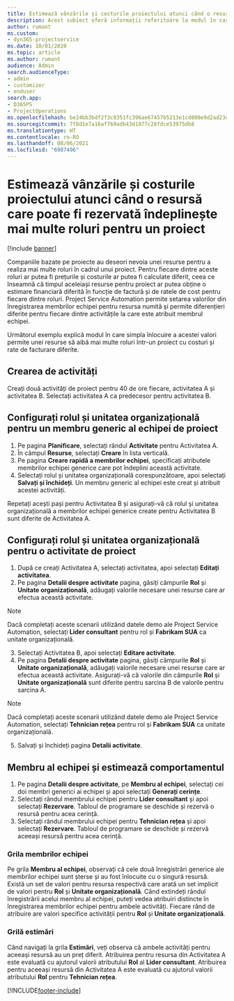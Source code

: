 ```yaml
---
title: Estimează vânzările și costurile proiectului atunci când o resursă care poate fi rezervată îndeplinește mai multe roluri pentru un proiect
description: Acest subiect oferă informații referitoare la modul în care pot fi utilizate dimensiunile de stabilire a prețurilor pentru a sprijini estimarea prețurilor și a costurilor pentru o resursă care îndeplinește mai multe roluri în cadrul unui proiect.
author: rumant
ms.custom:
- dyn365-projectservice
ms.date: 10/01/2020
ms.topic: article
ms.author: rumant
audience: Admin
search.audienceType:
- admin
- customizer
- enduser
search.app:
- D365PS
- ProjectOperations
ms.openlocfilehash: be24bb3bdf2f3c8351fc396ae67457b5213e1cd800e9d2ad23d59d0d038f22b9
ms.sourcegitcommit: 7f8d1e7a16af769adb43d1877c28fdce53975db8
ms.translationtype: HT
ms.contentlocale: ro-RO
ms.lasthandoff: 08/06/2021
ms.locfileid: "6987496"
---
```

# <a name="estimate-project-sales-and-costs-when-a-bookable-resource-fills-multiple-roles-for-a-project"></a>Estimează vânzările și costurile proiectului atunci când o resursă care poate fi rezervată îndeplinește mai multe roluri pentru un proiect 

[!include [banner](../includes/psa-now-project-operations.md)]

Companiile bazate pe proiecte au deseori nevoia unei resurse pentru a realiza mai multe roluri în cadrul unui proiect. Pentru fiecare dintre aceste roluri ar putea fi prețurile și costurile ar putea fi calculate diferit, ceea ce înseamnă că timpul aceleiași resurse pentru proiect ar putea obține o estimare financiară diferită în funcție de factură și de ratele de cost pentru fiecare dintre roluri. Project Service Automation permite setarea valorilor din înregistrarea membrilor echipei pentru resursa numită și permite diferențieri diferite pentru fiecare dintre activitățile la care este atribuit membrul echipei.

Următorul exemplu explică modul în care simpla înlocuire a acestei valori permite unei resurse să aibă mai multe roluri într-un proiect cu costuri și rate de facturare diferite.

## <a name="create-tasks"></a>Crearea de activități
Creați două activități de proiect pentru 40 de ore fiecare, activitatea A și activitatea B. Selectați activitatea A ca predecesor pentru activitatea B.

## <a name="set-up-role-and-organization-unit-for-a-generic-project-team-member"></a>Configurați rolul și unitatea organizațională pentru un membru generic al echipei de proiect

1. Pe pagina **Planificare**, selectați rândul **Activitate** pentru Activitatea A. 
2. În câmpul **Resurse**, selectați **Creare** în lista verticală.
3. Pe pagina **Creare rapidă a membrilor echipei**, specificați atributele membrilor echipei generice care pot îndeplini această activitate.
4. Selectați rolul și unitatea organizațională corespunzătoare, apoi selectați **Salvați și închideți**. Un membru generic al echipei este creat și atribuit acestei activități. 

Repetați acești pași pentru Activitatea B și asigurați-vă că rolul și unitatea organizațională a membrilor echipei generice create pentru Activitatea B sunt diferite de Activitatea A. 

## <a name="set-up-role-and-organization-unit-for-a-project-task"></a>Configurați rolul și unitatea organizațională pentru o activitate de proiect

1. După ce creați Activitatea A, selectați activitatea, apoi selectați **Editați activitatea**.
2. Pe pagina **Detalii despre activitate** pagina, găsiți câmpurile **Rol** și **Unitate organizațională**, adăugați valorile necesare unei resurse care ar efectua această activitate. 

  > [!NOTE]
  > Dacă completați aceste scenarii utilizând datele demo ale Project Service Automation, selectați **Lider consultant** pentru rol și **Fabrikam SUA** ca unitate organizațională.

3. Selectați Activitatea B, apoi selectați **Editare activitate**.
4. Pe pagina **Detalii despre activitate** pagina, găsiți câmpurile **Rol** și **Unitate organizațională**, adăugați valorile necesare unei resurse care ar efectua această activitate. Asigurați-vă că valorile din câmpurile **Rol** și **Unitate organizațională** sunt diferite pentru sarcina B de valorile pentru sarcina A. 

  > [!NOTE]
  > Dacă completați aceste scenarii utilizând datele demo ale Project Service Automation, selectați **Tehnician rețea** pentru rol și **Fabrikam SUA** ca unitate organizațională.

5. Salvați și închideți pagina **Detalii activitate**. 

## <a name="team-member-and-estimates-behavior"></a>Membru al echipei și estimează comportamentul 

1. Pe pagina **Detalii despre activitate**, pe **Membru al echipei**, selectați cei doi membri generici ai echipei și apoi selectați **Generați cerințe**. 
2. Selectați rândul membrului echipei pentru **Lider consultant** și apoi selectați **Rezervare**. Tabloul de programare se deschide și rezervă o resursă pentru acea cerință.
3. Selectați rândul membrului echipei pentru **Tehnician rețea** și apoi selectați **Rezervare**. Tabloul de programare se deschide și rezervă aceeași resursă pentru acea cerință.

### <a name="team-member-grid"></a>Grila membrilor echipei 
Pe grila **Membru al echipei**, observați că cele două înregistrări generice ale membrilor echipei sunt șterse și au fost înlocuite cu o singură resursă. Există un set de valori pentru resursa respectivă care arată un set implicit de valori pentru **Rol** și **Unitate organizațională**.
Când extindeți rândul înregistrării acelui membru al echipei, puteți vedea atribuiri distincte în înregistrarea membrilor echipei pentru ambele activități. Fiecare rând de atribuire are valori specifice activității pentru **Rol** și **Unitate organizațională**. 

### <a name="estimates-grid"></a>Grilă estimări 
Când navigați la grila **Estimări**, veți observa că ambele activități pentru aceeași resursă au un preț diferit.
Atribuirea pentru resursa din Activitatea A este evaluată cu ajutorul valorii atributului **Rol** al **Lider consultant**. Atribuirea pentru aceeași resursă din Activitatea A este evaluată cu ajutorul valorii atributului **Rol** pentru **Tehnician rețea**.



[!INCLUDE[footer-include](../includes/footer-banner.md)]